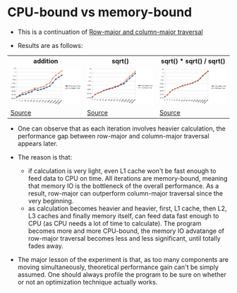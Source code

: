 # CPU-bound vs memory-bound

* This is a continuation of [Row-major and column-major traversal](../3_row-and-column-major-traversal) 

* Results are as follows:

<table>
  <tr>
    <th>addition</th>
    <th>sqrt()</th>
    <th>sqrt() * sqrt() / sqrt()</th>    
  </tr>
  <tr>
    <td><img src="./assets/1st-results.png" /></td>
    <td><img src="./assets/2nd-results.png" /></td>
    <td><img src="./assets/3rd-results.png" /></td>
  </tr>
  <tr>
    <td><a href="./assets/1st-results.csv">Source</a></td>
    <td><a href="./assets/2nd-results.csv">Source</a></td>
    <td><a href="./assets/3rd-results.csv">Source</a></td>
  </tr>
</table>

* One can observe that as each iteration involves heavier calculation, the performance gap between 
row-major and column-major traversal appears later.

* The reason is that:
  * if calculation is very light, even L1 cache won't be fast enough to feed data to CPU on time. All iterations are
  memory-bound, meaning that memory IO is the bottleneck of the overall performance. As a result, row-major
  can outperform column-major traversal since the very beginning.
  * as calculation becomes heavier and heavier, first, L1 cache, then L2, L3 caches and finally memory itself, can
  feed data fast enough to CPU (as CPU needs a lot of time to calculate). The program becomes more and more
  CPU-bound, the memory IO advatange of row-major traversal becomes less and less significant, until totally fades away.


* The major lesson of the experiment is that, as too many components are moving simultaneously,
theoretical performance gain can't be simply assumed. One should always profile the program to be
sure on whether or not an optimization technique actually works.